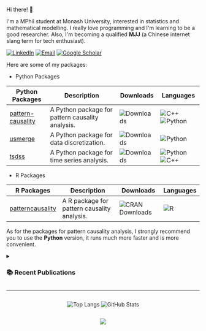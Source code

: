 Hi there!  🌈

I'm a MPhil student at Monash University, interested in statistics and mathematical modelling. I really love programming and I'm learning to be a good researcher. Also, I'm becoming a qualified **MJJ** (a Chinese internet slang term for tech enthusiast).

[![LinkedIn](https://img.shields.io/badge/LinkedIn-0077B5?style=for-the-badge&logo=linkedin&logoColor=white)](https://www.linkedin.com/in/hui-wang-29b30029b/)
[![Email](https://img.shields.io/badge/-Email-red?style=for-the-badge&logo=gmail&logoColor=white)](mailto:huiw1128@gmail.com)
[![Google Scholar](https://img.shields.io/badge/Google_Scholar-4285F4?style=for-the-badge&logo=google-scholar&logoColor=white)](https://scholar.google.com/citations?user=_FRaLycAAAAJ&hl=en)

Here are some of my packages:


- Python Packages

| Python Packages | Description | Downloads | Languages |
|-----------------|-------------|-----------|-----------|
| [pattern-causality](https://pypi.org/project/pattern-causality/) | A Python package for pattern causality analysis. | ![Downloads](https://static.pepy.tech/badge/pattern-causality) | ![C++](https://img.shields.io/badge/C++-00599C?style=flat-square&logo=c%2B%2B&logoColor=white) ![Python](https://img.shields.io/badge/Python-3776AB?style=flat-square&logo=python&logoColor=white)|
| [usmerge](https://pypi.org/project/usmerge/) | A Python package for data discretization. | ![Downloads](https://static.pepy.tech/badge/usmerge) | ![Python](https://img.shields.io/badge/Python-3776AB?style=flat-square&logo=python&logoColor=white) |
| [tsdss](https://pypi.org/project/tsdss/) | A Python package for time series analysis. | ![Downloads](https://static.pepy.tech/badge/tsdss) | ![Python](https://img.shields.io/badge/Python-3776AB?style=flat-square&logo=python&logoColor=white) ![C++](https://img.shields.io/badge/C++-00599C?style=flat-square&logo=c%2B%2B&logoColor=white)|

- R Packages

| R Packages | Description | Downloads | Languages |
|------------|-------------|-----------|-----------|
| [patterncausality](https://CRAN.R-project.org/package=patterncausality) | A R package for pattern causality analysis. | ![CRAN Downloads](https://cranlogs.r-pkg.org/badges/grand-total/patterncausality) | ![R](https://img.shields.io/badge/R-276DC3?style=flat-square&logo=r&logoColor=white) |

As for the packages for pattern causality analysis, I strongly recommend you to use the **Python** version, it runs much more faster and is more convenient.

<details>
<summary><h3>📚 Recent Publications</h3></summary>

| Title | Description | Journal | Status| Paper|
|-------|-------------|---------|------|------|
| patterncausality: Pattern Causality Algorithm in R | A R package intruduced for pattern causality analysis. | SSRN | Published | <a href="https://papers.ssrn.com/sol3/papers.cfm?abstract_id=4966221"><img src="https://img.shields.io/badge/SSRN-4e73df?style=for-the-badge&logoWidth=80" width="140"></a> |
| Exploring the value of green: The impact factors on China's second-hand green housing prices based on geographically weighted Lasso regression | A model about bootstrap improved geographically weighted regression. | Pacific-Basin Finance Journal | With Editor |  |
| The Impact of International Crude Oil on the China's Commodity Markets: An Idiosyncratic Perspective | A model about the generalized dynamic factor model and spillover effect analysis. | Energy Economics | Under Review |  |
| Environmental forcing and policy synergy: A multidimensional approach in the governance of air pollution and carbon emission | A model about causal-graph network with MMD and independent test. | Environmental Research | Published | <a href="https://www.sciencedirect.com/science/article/pii/S0013935124016529"><img src="https://img.shields.io/badge/Elsevier-ff7043?style=for-the-badge&logoWidth=80" width="140"></a> |
| Hedging the climate change risks of China's brown assets: Green assets or precious metals? | A model about how to construct climate change risk index with transition risk and physical risk by text mining, and then hedge them in commidity market. | International Review of Economics & Finance | Published | <a href="https://www.sciencedirect.com/science/article/pii/S1059056024004180"><img src="https://img.shields.io/badge/Elsevier-ff7043?style=for-the-badge&logoWidth=80" width="140"></a> |

</details>

---

<div align="center">

<div style="display: flex; justify-content: center; gap: 10px;">
  
![Top Langs](https://github-readme-stats.vercel.app/api/top-langs/?username=wanghui5801&layout=compact&theme=tokyonight&hide_border=true&card_width=350&height=160)
![GitHub Stats](https://github-readme-stats.vercel.app/api?username=wanghui5801&show_icons=true&theme=tokyonight&hide_border=true&hide=contribs,prs&card_width=350&height=160)

</div>

![](https://github-profile-trophy.vercel.app/?username=wanghui5801&theme=tokyonight&no-frame=true&row=1&column=6&margin-w=8&margin-h=0&title_padding=0&h=180)

</div>